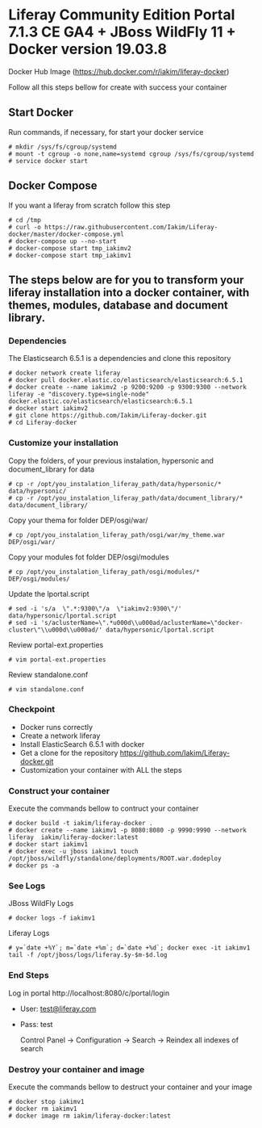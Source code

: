# Liferay Community Edition Portal 7.1.3 CE GA4 + JBoss WildFly 11 + Docker version 19.03.8 

Docker Hub Image (https://hub.docker.com/r/iakim/liferay-docker)

Follow all this steps bellow for create with success your container

## Start Docker
Run commands, if necessary, for start your docker service

    # mkdir /sys/fs/cgroup/systemd
    # mount -t cgroup -o none,name=systemd cgroup /sys/fs/cgroup/systemd
    # service docker start
    
 ## Docker Compose
 If you want a liferay from scratch follow this step
 
    # cd /tmp
    # curl -o https://raw.githubusercontent.com/Iakim/Liferay-docker/master/docker-compose.yml
    # docker-compose up --no-start
    # docker-compose start tmp_iakimv2
    # docker-compose start tmp_iakimv1
    
## The steps below are for you to transform your liferay installation into a docker container, with themes, modules, database and document library.

### Dependencies
The Elasticsearch 6.5.1 is a dependencies and clone this repository

    # docker network create liferay
    # docker pull docker.elastic.co/elasticsearch/elasticsearch:6.5.1
    # docker create --name iakimv2 -p 9200:9200 -p 9300:9300 --network liferay -e "discovery.type=single-node" docker.elastic.co/elasticsearch/elasticsearch:6.5.1
    # docker start iakimv2
    # git clone https://github.com/Iakim/Liferay-docker.git
    # cd Liferay-docker

### Customize your installation

Copy the folders, of your previous instalation, hypersonic and document_library for data

    # cp -r /opt/you_instalation_liferay_path/data/hypersonic/* data/hypersonic/
    # cp -r /opt/you_instalation_liferay_path/data/document_library/* data/document_library/

Copy your thema for folder DEP/osgi/war/

    # cp /opt/you_instalation_liferay_path/osgi/war/my_theme.war DEP/osgi/war/
    
Copy your modules fot folder DEP/osgi/modules

    # cp /opt/you_instalation_liferay_path/osgi/modules/* DEP/osgi/modules/
    
Update the lportal.script

    # sed -i 's/a  \".*:9300\"/a  \"iakimv2:9300\"/' data/hypersonic/lportal.script
    # sed -i 's/aclusterName=\".*u000d\\u000ad/aclusterName=\"docker-cluster\"\\u000d\\u000ad/' data/hypersonic/lportal.script

Review portal-ext.properties

    # vim portal-ext.properties  

Review standalone.conf 

    # vim standalone.conf

### Checkpoint

- Docker runs correctly
- Create a network liferay
- Install ElasticSearch 6.5.1 with docker
- Get a clone for the repository https://github.com/Iakim/Liferay-docker.git
- Customization your container with ALL the steps

### Construct your container
Execute the commands bellow to contruct your container

    # docker build -t iakim/liferay-docker .
    # docker create --name iakimv1 -p 8080:8080 -p 9990:9990 --network liferay  iakim/liferay-docker:latest
    # docker start iakimv1
    # docker exec -u jboss iakimv1 touch /opt/jboss/wildfly/standalone/deployments/ROOT.war.dodeploy
    # docker ps -a
    
### See Logs
JBoss WildFly Logs

    # docker logs -f iakimv1
    
Liferay Logs

    # y=`date +%Y`; m=`date +%m`; d=`date +%d`; docker exec -it iakimv1 tail -f /opt/jboss/logs/liferay.$y-$m-$d.log

### End Steps
Log in portal http://localhost:8080/c/portal/login

- User: test@liferay.com
- Pass: test

    Control Panel -> Configuration -> Search -> Reindex all indexes of search

### Destroy your container and image
Execute the commands bellow to destruct your container and your image

    # docker stop iakimv1
    # docker rm iakimv1
    # docker image rm iakim/liferay-docker:latest
